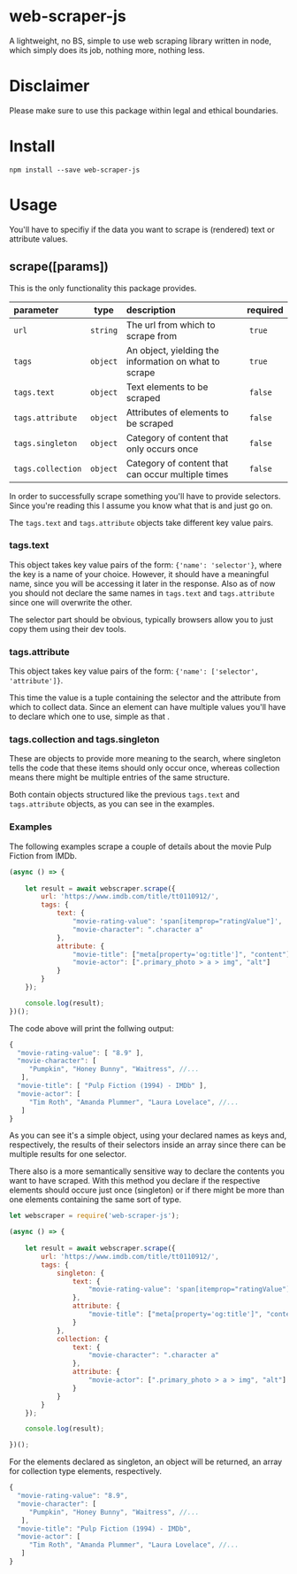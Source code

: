 # web-scraper-js

A lightweight, no BS, simple to use web scraping library written in node, which simply does its
job, nothing more, nothing less.

# Disclaimer

Please make sure to use this package within legal and ethical boundaries.

# Install

`npm install --save web-scraper-js`

# Usage

You'll have to specifiy if the data you want to scrape is (rendered) text or attribute values.

## scrape([params])

This is the only functionality this package provides.

|parameter        |type    |description                                           |required |
|:----------------|:------:|:-----------------------------------------------------|:-------:|
|`url            `|`string`|The url from which to scrape from                     |`true   `|
|`tags           `|`object`|An object, yielding the information on what to scrape |`true   `|
|`tags.text      `|`object`|Text elements to be scraped                           |`false  `|
|`tags.attribute `|`object`|Attributes of elements to be scraped                  |`false  `|
|`tags.singleton `|`object`|Category of content that only occurs once             |`false  `|
|`tags.collection`|`object`|Category of content that can occur multiple times     |`false  `|

In order to successfully scrape something you'll have to provide selectors.
Since you're reading this I assume you know what that is and just go on.

The `tags.text` and `tags.attribute` objects take different key value pairs.

### tags.text

This object takes key value pairs of the form: `{'name': 'selector'}`, where the key is a name of
your choice.
However, it should have a meaningful name, since you will be accessing it later in the response.
Also as of now you should not declare the same names in `tags.text` and `tags.attribute` since
one will overwrite the other.

The selector part should be obvious, typically browsers allow you to just copy them using their
dev tools.

### tags.attribute

This object takes key value pairs of the form: `{'name': ['selector', 'attribute']}`.

This time the value is a tuple containing the selector and the attribute from which to collect
data.
Since an element can have multiple values you'll have to declare which one to use, simple as that
.

### tags.collection and tags.singleton

These are objects to provide more meaning to the search, where singleton tells the code that
these items should only occur once, whereas collection means there might be multiple entries of
the same structure.

Both contain objects structured like the previous `tags.text` and `tags.attribute` objects, as
you can see in the examples.

### Examples

The following examples scrape a couple of details about the movie Pulp Fiction from IMDb.

```js
(async () => {
    
    let result = await webscraper.scrape({
        url: 'https://www.imdb.com/title/tt0110912/',
        tags: {
            text: {
                "movie-rating-value": 'span[itemprop="ratingValue"]',
                "movie-character": ".character a"
            },
            attribute: {
                "movie-title": ["meta[property='og:title']", "content"],
                "movie-actor": [".primary_photo > a > img", "alt"]
            }
        }
    });

    console.log(result);
})();
```

The code above will print the follwing output:

```js
{
  "movie-rating-value": [ "8.9" ],
  "movie-character": [
     "Pumpkin", "Honey Bunny", "Waitress", //...
   ],
  "movie-title": [ "Pulp Fiction (1994) - IMDb" ],
  "movie-actor": [
     "Tim Roth", "Amanda Plummer", "Laura Lovelace", //...
   ]
}
```

As you can see it's a simple object, using your declared names as keys and, respectively, the
results of their selectors inside an array since there can be multiple results for one selector.

There also is a more semantically sensitive way to declare the contents you want to have scraped.
With this method you declare if the respective elements should occure just once (singleton) or if
there might be more than one elements containing the same sort of type.

```js
let webscraper = require('web-scraper-js');

(async () => {
    
    let result = await webscraper.scrape({
        url: 'https://www.imdb.com/title/tt0110912/',
        tags: {
            singleton: {
                text: {
                    "movie-rating-value": 'span[itemprop="ratingValue"]'
                },
                attribute: {
                    "movie-title": ["meta[property='og:title']", "content"]
                }
            },
            collection: {
                text: {
                    "movie-character": ".character a"
                },
                attribute: {
                    "movie-actor": [".primary_photo > a > img", "alt"]
                }
            }
        }
    });

    console.log(result);

})();
```

For the elements declared as singleton, an object will be returned, an array for collection type
elements, respectively.

```js
{
  "movie-rating-value": "8.9",
  "movie-character": [
     "Pumpkin", "Honey Bunny", "Waitress", //...
   ],
  "movie-title": "Pulp Fiction (1994) - IMDb",
  "movie-actor": [
     "Tim Roth", "Amanda Plummer", "Laura Lovelace", //...
   ]
}
```
